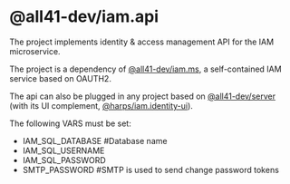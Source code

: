 # @all41-dev/iam.api
The project implements identity & access management API for the IAM microservice.

The project is a dependency of [@all41-dev/iam.ms](https://github.com/all41-dev/iam.ms), a self-contained IAM service based on OAUTH2.

The api can also be plugged in any project based on [@all41-dev/server](https://github.com/all41-dev/server) (with its UI complement, [@harps/iam.identity-ui](https://github.com/all41-dev/iam.ui)).

The following VARS must be set:
- IAM_SQL_DATABASE #Database name
- IAM_SQL_USERNAME
- IAM_SQL_PASSWORD
- SMTP_PASSWORD #SMTP is used to send change password tokens
